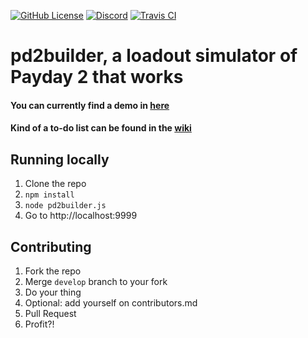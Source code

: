[![GitHub License](https://img.shields.io/github/license/r-paydaybuilds/pd2builder.svg)](https://raw.githubusercontent.com/r-paydaybuilds/pd2builder/master/LICENSE)
[![Discord](https://img.shields.io/badge/Chat-Discord-7289da.svg)](https://discord.gg/3ndGBWC)
[![Travis CI](https://api.travis-ci.org/r-paydaybuilds/pd2builder.svg)](https://travis-ci.org/r-paydaybuilds/pd2builder)
# pd2builder, a loadout simulator of Payday 2 that works

#### You can currently find a demo in [here](https://pd2builder.netlify.com/)
#### Kind of a to-do list can be found in the [wiki](https://github.com/r-paydaybuilds/pd2builder/wiki/To-Do-list)

## Running locally
1. Clone the repo
2. `npm install`
3. `node pd2builder.js`
4. Go to http://localhost:9999

## Contributing
1. Fork the repo
2. Merge `develop` branch to your fork
2. Do your thing
3. Optional: add yourself on contributors.md
4. Pull Request
5. Profit?!
